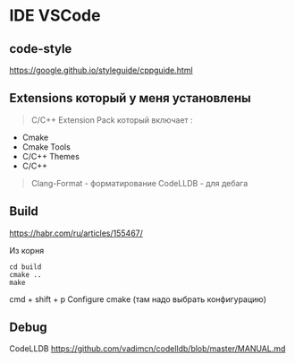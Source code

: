 # IDE VSCode

## code-style
https://google.github.io/styleguide/cppguide.html

## Extensions который у меня установлены
> C/C++ Extension Pack который включает :
- Cmake
- Cmake Tools
- C/C++ Themes
- C/C++
> Clang-Format - форматирование
> CodeLLDB - для дебага

## Build
https://habr.com/ru/articles/155467/

Из корня 
```
cd build
cmake ..
make
```
cmd + shift + p
Configure cmake (там надо выбрать конфигурацию)

## Debug
CodeLLDB
https://github.com/vadimcn/codelldb/blob/master/MANUAL.md